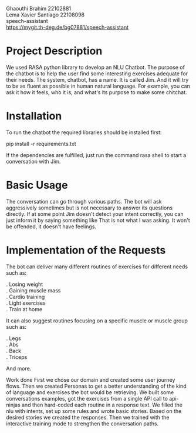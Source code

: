 Ghaouthi Brahim 22102881  
Lema Xavier Santiago 22108098  
speech-assistant  
https://mygit.th-deg.de/bg07881/speech-assistant  

# Project Description
We used RASA python library to develop an NLU Chatbot. The purpose of the chatbot is to help the user find some interesting exercises adequate for their needs. The system, chatbot, has a name. It is called Jim. And it will try to be as fluent as possible in human natural language. For example, you can ask it how it feels, who it is, and what's its purpose to make some chitchat.

# Installation
To run the chatbot the required libraries should be installed first:  

pip install -r requirements.txt


If the dependencies are fulfilled, just run the command rasa shell to start a conversation with Jim.

# Basic Usage
The conversation can go through various paths. The bot will ask aggressively sometimes but is not necessary to answer its questions directly. If at some point Jim doesn't detect your intent correctly, you can just inform it by saying something like That is not what I was asking. It won't be offended, it doesn't have feelings.

# Implementation of the Requests
The bot can deliver many different routines of exercises for different needs such as:

. Losing weight  
. Gaining muscle mass  
. Cardio training  
. Light exercises  
. Train at home  

It can also suggest routines focusing on a specific muscle or muscle group such as:

. Legs  
. Abs  
. Back  
. Triceps  

And more.

Work done
First we chose our domain and created some user journey flows.
Then we created Personas to get a better understanding of the kind of language and exercises the bot would be retrieving.
We built some conversations examples, got the exercises from a single API call to api-ninjas and then hard-coded each routine in a response text.
We filled the nlu with intents, set up some rules and wrote basic stories. Based on the desired stories we created the responses. Then we trained with the interactive training mode to strengthen the conversation paths.
